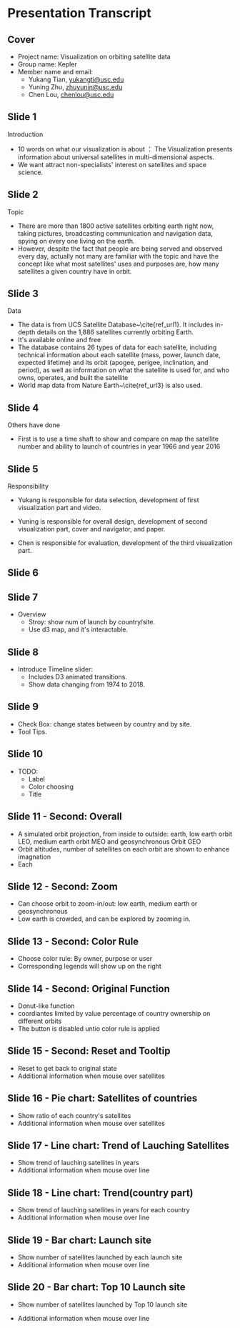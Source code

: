 # Presentation Transcript

## Cover
- Project name: Visualization on orbiting satellite data
- Group name: Kepler
- Member name and email:
    - Yukang Tian, yukangti@usc.edu
    - Yuning Zhu, zhuyunin@usc.edu
    - Chen Lou, chenlou@usc.edu
## Slide 1
Introduction
- 10 words on what our visualization is about ： The Visualization presents information about universal satellites in multi-dimensional aspects.
- We want attract non-specialists' interest on satellites and space science.
## Slide 2
Topic
- There are more than 1800 active satellites orbiting earth right now, taking pictures, broadcasting communication and navigation data, spying on every one living on the earth.  
- However, despite the fact that people are being served and observed every day, actually not many are familiar with the topic and have the concept like what most satellites' uses and purposes are, how many satellites a given country have in orbit.
## Slide 3
Data
- The data is from UCS Satellite Database~\cite{ref_url1}.  It includes in-depth details on the 1,886 satellites currently orbiting Earth. 
- It's available online and free
- The database contains 26 types of data for each satellite, including technical information about each satellite (mass, power, launch date, expected lifetime) and its orbit (apogee, perigee, inclination, and period), as well as information on what the satellite is used for, and who owns, operates, and built the satellite
- World map data from Nature Earth~\cite{ref_url3} is also used.

## Slide 4
Others have done
- First is to use a time shaft to show and compare  on map the satellite number and ability to launch of countries in year 1966 and year 2016

## Slide 5
Responsibility
- Yukang is responsible for data selection, development of first visualization part and video.

- Yuning is responsible for overall design, development of second visualization part, cover and navigator, and paper.

- Chen is responsible for evaluation, development of the third visualization part.



## Slide 6


## Slide 7
- Overview
    - Stroy: show num of launch by country/site.
    - Use d3 map, and it's interactable.

## Slide 8
- Introduce Timeline slider:
    - Includes D3 animated transitions.
    - Show data changing from 1974 to 2018.

## Slide 9
- Check Box: change states between by country and by site.
- Tool Tips.

## Slide 10
- TODO:
    - Label
    - Color choosing
    - Title


## Slide 11 - Second: Overall
- A simulated orbit projection, from inside to outside: earth, low earth orbit LEO, medium earth orbit MEO and geosynchronous Orbit GEO
- Orbit altitudes, number of satellites on each orbit are shown to enhance imagnation
- Each 


## Slide 12 - Second: Zoom
- Can choose orbit to zoom-in/out: low earth, medium earth or geosynchronous
- Low earth is crowded, and can be explored by zooming in.

## Slide 13 - Second: Color Rule
- Choose color rule: By owner, purpose or user
- Corresponding legends will show up on the right

## Slide 14 - Second: Original Function
- Donut-like function
- coordiantes limited by value percentage of country ownership on different orbits
- The button is disabled untio color rule is applied

## Slide 15 - Second: Reset and Tooltip
- Reset to get back to original state
- Additional information when mouse over satellites


## Slide 16 - Pie chart: Satellites of countries

- Show ratio of each country's satellites
- Additional information when mouse over satellites

## Slide 17 - Line chart: Trend of Lauching Satellites

- Show trend of lauching satellites in years
- Additional information when mouse over line 

## Slide 18 - Line chart: Trend(country part)

- Show trend of lauching satellites in years for each country
- Additional information when mouse over line 

## Slide 19 - Bar chart: Launch site

- Show number of satellites launched by each launch site
- Additional information when mouse over line 

## Slide 20 - Bar chart: Top 10 Launch site

- Show number of satellites launched by Top 10  launch site 

- Additional information when mouse over line 

  ​